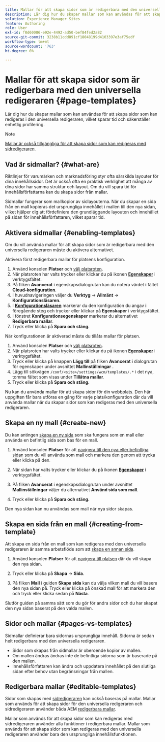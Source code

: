 ```yaml
---
title: Mallar för att skapa sidor som är redigerbara med den universella redigeraren
description: Lär dig hur du skapar mallar som kan användas för att skapa sidor som kan redigeras i den universella redigeraren, vilket sparar tid och säkerställer enhetlig profilering.
solution: Experience Manager Sites
feature: Authoring
role: User
exl-id: f0d60086-e92e-4492-ad50-bef84fed2a82
source-git-commit: 3238b11cdd891cf18048199d4103397e3af75edf
workflow-type: tm+mt
source-wordcount: '763'
ht-degree: 0%

---
```



# Mallar för att skapa sidor som är redigerbara med den universella redigeraren {#page-templates}

Lär dig hur du skapar mallar som kan användas för att skapa sidor som kan redigeras i den universella redigeraren, vilket sparar tid och säkerställer enhetlig profilering.

>[!NOTE]
>
>[Mallar är också tillgängliga för att skapa sidor som kan redigeras med sidredigeraren](/help/sites-cloud/authoring/page-editor/templates.md).

## Vad är sidmallar? {#what-are}

Riktlinjer för varumärken och marknadsföring styr ofta särskilda layouter för dina innehållssidor. Det är också ofta en praktisk verklighet att många av dina sidor har samma struktur och layout. Om du vill spara tid för innehållsförfattarna kan du skapa sidor från mallar.

Sidmallar fungerar som mallkopior av sidlayouterna. När du skapar en sida från en mall kopieras det ursprungliga innehållet i mallen till den nya sidan, vilket hjälper dig att fördefiniera den grundläggande layouten och innehållet på sidan för innehållsförfattaren, vilket sparar tid.

## Aktivera sidmallar {#enabling-templates}

Om du vill använda mallar för att skapa sidor som är redigerbara med den universella redigeraren måste du aktivera alternativet.

Aktivera först redigerbara mallar för platsens konfiguration.

1. Använd konsolen **Platser** och [välj platsroten](/help/sites-cloud/authoring/sites-console/introduction.md#selecting-resources).
1. När platsroten har valts trycker eller klickar du på ikonen [**Egenskaper** &#x200B;](/help/sites-cloud/authoring/sites-console/page-properties.md) i verktygsfältet.
1. På fliken **Avancerat** i egenskapsdialogrutan kan du notera värdet i fältet **Cloud-konfiguration**.
1. I huvudnavigeringen väljer du **Verktyg** -> **Allmänt** -> **Konfigurationsläsaren**.
1. I **[Konfigurationsläsaren](/help/implementing/developing/introduction/configurations.md)** markerar du den konfiguration du angav i föregående steg och trycker eller klickar på **Egenskaper** i verktygsfältet.
1. I fönstret **Konfigurationsegenskaper** markerar du alternativet **Redigerbara mallar**.
1. Tryck eller klicka på **Spara och stäng**.

När konfigurationen är aktiverad måste du tillåta mallar för platsen.

1. Använd konsolen **Platser** och [välj platsroten](/help/sites-cloud/authoring/sites-console/introduction.md#selecting-resources).
1. När platsroten har valts trycker eller klickar du på ikonen [**Egenskaper** &#x200B;](/help/sites-cloud/authoring/sites-console/page-properties.md) i verktygsfältet.
1. Tryck eller klicka på knappen **Lägg till** på fliken **Avancerat** i dialogrutan för egenskaper under avsnittet **Mallinställningar** .
1. Lägg till sökvägen `/conf/<site>/settings/wcm/templates/.*` i det nya, tomma fältet som visas under **Tillåtna mallar**.
1. Tryck eller klicka på **Spara och stäng**.

Nu kan du använda mallar för att skapa sidor för din webbplats. Den här uppgiften får bara utföras en gång för varje plats/konfiguration där du vill använda mallar när du skapar sidor som kan redigeras med den universella redigeraren.

## Skapa en ny mall {#create-new}

Du kan antingen [skapa en ny sida](/help/sites-cloud/authoring/sites-console/creating-pages.md) som ska fungera som en mall eller använda en befintlig sida som bas för en mall.

1. Använd konsolen **Platser** för att [navigera till den nya eller befintliga sidan](/help/sites-cloud/authoring/sites-console/introduction.md#selecting-resources) som du vill använda som mall och markera den genom att trycka eller klicka på den.

1. När sidan har valts trycker eller klickar du på ikonen [**Egenskaper** &#x200B;](/help/sites-cloud/authoring/sites-console/edit-page-properties.md) i verktygsfältet.

1. På fliken **Avancerat** i egenskapsdialogrutan under avsnittet **Mallinställningar** väljer du alternativet **Använd sida som mall**.

1. Tryck eller klicka på **Spara och stäng**.

Den nya sidan kan nu användas som mall när nya sidor skapas.

## Skapa en sida från en mall {#creating-from-template}

Att skapa en sida från en mall som kan redigeras med den universella redigeraren är samma arbetsflöde som att [skapa en annan sida](/help/sites-cloud/authoring/sites-console/creating-pages.md).

1. Använd konsolen **Platser** för att [navigera till platsen](/help/sites-cloud/authoring/sites-console/introduction.md#selecting-resources) där du vill skapa den nya sidan.

1. Tryck eller klicka på **Skapa** -> **Sida**.

1. På fliken **Mall** i guiden **Skapa sida** kan du välja vilken mall du vill basera den nya sidan på. Tryck eller klicka på önskad mall för att markera den och tryck eller klicka sedan på **Nästa**.

Slutför guiden på samma sätt som du gör för andra sidor och du har skapat den nya sidan baserat på den valda mallen.

## Sidor och mallar {#pages-vs-templates}

Sidmallar definierar bara sidornas ursprungliga innehåll. Sidorna är sedan helt redigerbara med den universella redigeraren.

* Sidor som skapas från sidmallar är oberoende kopior av mallen.
* Om mallen ändras ändras inte de befintliga sidorna som är baserade på den mallen.
* Innehållsförfattaren kan ändra och uppdatera innehållet på den slutliga sidan efter behov utan begränsningar från mallen.

## Redigerbara mallar {#editable-templates}

Sidor som skapas med [sidredigeraren](/help/sites-cloud/authoring/page-editor/introduction.md) kan också baseras på mallar. Mallar som används för att skapa sidor för den universella redigeraren och sidredigeraren använder båda AEM [redigerbara mallar](/help/implementing/developing/components/templates.md).

Mallar som används för att skapa sidor som kan redigeras med sidredigeraren använder alla funktioner i redigerbara mallar. Mallar som används för att skapa sidor som kan redigeras med den universella redigeraren använder bara den ursprungliga innehållsfunktionen.
